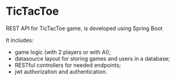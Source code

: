 # TicTacToe
REST API for TicTacToe game, is developed using Spring Boot

It includes:
- game logic (with 2 players or with AI);
- datasource layout for storing games and users in a database;
- RESTful controllers for needed endpoints;
- jwt authorization and authentication.

